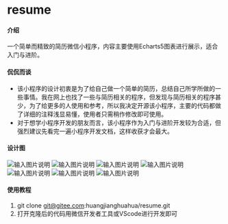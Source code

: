 # resume

#### 介绍
一个简单而精致的简历微信小程序，内容主要使用Echarts5图表进行展示，适合入门与进阶。
#### 侃侃而谈
- 该小程序的设计初衷是为了给自己做一个简单的简历，总结自己所学所做的一些事情。我在网上也找了一些与简历相关的程序，但发现与简历相关的程序甚少，为了给更多的人使用和参考，所以我决定开源该小程序，主要的代码都做了详细的注释浅显易懂，使用者只需稍作修改即可使用。
- 对于想学小程序开发的朋友而言，该小程序作为入门与进阶开发较为合适，但强烈建议先看完一遍小程序开发文档，这样收获才会最大。

#### 设计图
![输入图片说明](https://foruda.gitee.com/images/1672458736089340374/510fb432_12060363.jpeg "微信图片_20221231114651.jpg")
![输入图片说明](https://foruda.gitee.com/images/1672458632520593283/79109db3_12060363.jpeg "微信图片_20221231114757.jpg")
![输入图片说明](https://foruda.gitee.com/images/1672458652522283182/0cc5a15b_12060363.jpeg "微信图片_20221231115000.jpg")
![输入图片说明](https://foruda.gitee.com/images/1672458666914013602/b6ec7c11_12060363.jpeg "微信图片_20221231114747.jpg")
![输入图片说明](https://foruda.gitee.com/images/1672458688301234551/2d333711_12060363.jpeg "微信图片_20221231114743.jpg")
![输入图片说明](https://foruda.gitee.com/images/1672458704891806747/70012ac0_12060363.jpeg "微信图片_20221231114738.jpg")
![输入图片说明](https://foruda.gitee.com/images/1672458716465460000/b51bcbf8_12060363.jpeg "微信图片_20221231114731.jpg")

#### 使用教程
1. git clone git@gitee.com:huangjianghuahua/resume.git
2. 打开克隆后的代码用微信开发者工具或VScode进行开发即可

